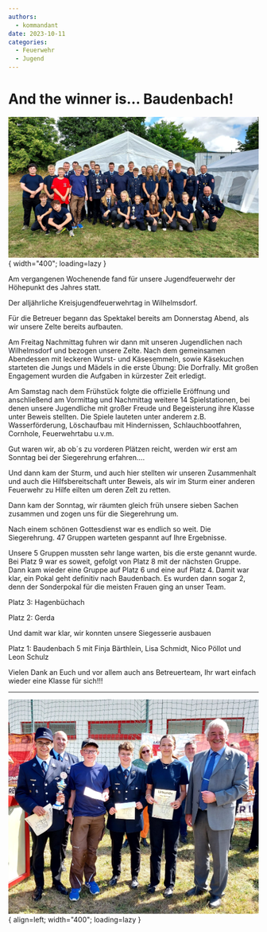 ```yaml
---
authors: 
  - kommandant
date: 2023-10-11
categories:
  - Feuerwehr
  - Jugend
---
```


# And the winner is... Baudenbach!

![Gruppenbild](../assets/news/2023/kjffwtag1.jpeg){ width="400"; loading=lazy }

Am vergangenen Wochenende fand für unsere Jugendfeuerwehr der Höhepunkt des Jahres statt.

Der alljährliche Kreisjugendfeuerwehrtag in Wilhelmsdorf.

Für die Betreuer begann das Spektakel bereits am Donnerstag Abend, als wir unsere Zelte bereits aufbauten.

<!-- more -->

Am Freitag Nachmittag fuhren wir dann mit unseren Jugendlichen nach Wilhelmsdorf und bezogen unsere Zelte. Nach dem gemeinsamen Abendessen mit leckeren Wurst- und Käsesemmeln, sowie Käsekuchen starteten die Jungs und Mädels in die erste Übung: Die Dorfrally. Mit großen Engagement wurden die Aufgaben in kürzester Zeit erledigt.

Am Samstag nach dem Frühstück folgte die offizielle Eröffnung und anschließend am Vormittag und Nachmittag weitere 14 Spielstationen, bei denen unsere Jugendliche mit großer Freude und Begeisterung ihre Klasse unter Beweis stellten. Die Spiele lauteten unter anderem z.B. Wasserförderung, Löschaufbau mit Hindernissen, Schlauchbootfahren, Cornhole, Feuerwehrtabu u.v.m.

Gut waren wir, ab ob´s zu vorderen Plätzen reicht, werden wir erst am Sonntag bei der Siegerehrung erfahren….

Und dann kam der Sturm, und auch hier stellten wir unseren Zusammenhalt und auch die Hilfsbereitschaft  unter Beweis, als wir im Sturm einer anderen Feuerwehr zu Hilfe eilten um deren Zelt zu retten.

Dann kam der Sonntag, wir räumten gleich früh unsere sieben Sachen zusammen und zogen uns für die Siegerehrung um.

Nach einem schönen Gottesdienst war es endlich so weit. Die Siegerehrung. 47 Gruppen warteten gespannt auf Ihre Ergebnisse.

Unsere 5 Gruppen mussten sehr lange warten, bis die erste genannt wurde. Bei Platz 9 war es soweit, gefolgt von Platz 8 mit der nächsten Gruppe. Dann kam wieder eine Gruppe auf Platz 6 und eine auf Platz 4. Damit war klar, ein Pokal geht definitiv nach Baudenbach. Es wurden dann sogar 2, denn der Sonderpokal für die meisten Frauen ging an unser Team.

Platz 3: Hagenbüchach

Platz 2: Gerda

Und damit war klar, wir konnten unsere Siegesserie ausbauen

Platz 1: Baudenbach 5 mit Finja Bärthlein, Lisa Schmidt, Nico Pöllot und Leon Schulz

Vielen Dank an Euch und vor allem auch ans Betreuerteam, Ihr wart einfach wieder eine Klasse für sich!!!

<hr/>

![Image title](../assets/news/2023/kjffwtag2.jpeg){ align=left; width="400"; loading=lazy }
